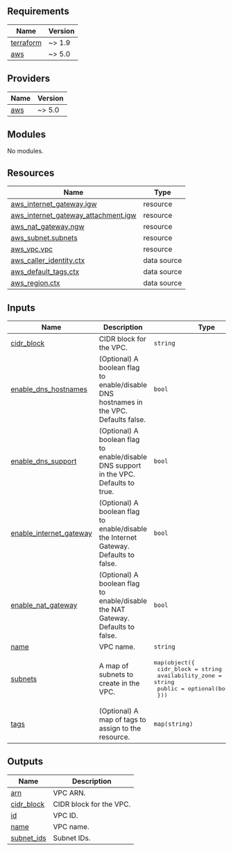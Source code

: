 <!-- BEGIN_TF_DOCS -->
## Requirements

| Name | Version |
|------|---------|
| <a name="requirement_terraform"></a> [terraform](#requirement\_terraform) | ~> 1.9 |
| <a name="requirement_aws"></a> [aws](#requirement\_aws) | ~> 5.0 |

## Providers

| Name | Version |
|------|---------|
| <a name="provider_aws"></a> [aws](#provider\_aws) | ~> 5.0 |

## Modules

No modules.

## Resources

| Name | Type |
|------|------|
| [aws_internet_gateway.igw](https://registry.terraform.io/providers/hashicorp/aws/latest/docs/resources/internet_gateway) | resource |
| [aws_internet_gateway_attachment.igw](https://registry.terraform.io/providers/hashicorp/aws/latest/docs/resources/internet_gateway_attachment) | resource |
| [aws_nat_gateway.ngw](https://registry.terraform.io/providers/hashicorp/aws/latest/docs/resources/nat_gateway) | resource |
| [aws_subnet.subnets](https://registry.terraform.io/providers/hashicorp/aws/latest/docs/resources/subnet) | resource |
| [aws_vpc.vpc](https://registry.terraform.io/providers/hashicorp/aws/latest/docs/resources/vpc) | resource |
| [aws_caller_identity.ctx](https://registry.terraform.io/providers/hashicorp/aws/latest/docs/data-sources/caller_identity) | data source |
| [aws_default_tags.ctx](https://registry.terraform.io/providers/hashicorp/aws/latest/docs/data-sources/default_tags) | data source |
| [aws_region.ctx](https://registry.terraform.io/providers/hashicorp/aws/latest/docs/data-sources/region) | data source |

## Inputs

| Name | Description | Type | Default | Required |
|------|-------------|------|---------|:--------:|
| <a name="input_cidr_block"></a> [cidr\_block](#input\_cidr\_block) | CIDR block for the VPC. | `string` | n/a | yes |
| <a name="input_enable_dns_hostnames"></a> [enable\_dns\_hostnames](#input\_enable\_dns\_hostnames) | (Optional) A boolean flag to enable/disable DNS hostnames in the VPC. Defaults false. | `bool` | `false` | no |
| <a name="input_enable_dns_support"></a> [enable\_dns\_support](#input\_enable\_dns\_support) | (Optional) A boolean flag to enable/disable DNS support in the VPC. Defaults to true. | `bool` | `true` | no |
| <a name="input_enable_internet_gateway"></a> [enable\_internet\_gateway](#input\_enable\_internet\_gateway) | (Optional) A boolean flag to enable/disable the Internet Gateway. Defaults to false. | `bool` | `false` | no |
| <a name="input_enable_nat_gateway"></a> [enable\_nat\_gateway](#input\_enable\_nat\_gateway) | (Optional) A boolean flag to enable/disable the NAT Gateway. Defaults to false. | `bool` | `false` | no |
| <a name="input_name"></a> [name](#input\_name) | VPC name. | `string` | n/a | yes |
| <a name="input_subnets"></a> [subnets](#input\_subnets) | A map of subnets to create in the VPC. | <pre>map(object({<br/>    cidr_block        = string<br/>    availability_zone = string<br/>    public            = optional(bool, false)<br/>  }))</pre> | `{}` | no |
| <a name="input_tags"></a> [tags](#input\_tags) | (Optional) A map of tags to assign to the resource. | `map(string)` | `{}` | no |

## Outputs

| Name | Description |
|------|-------------|
| <a name="output_arn"></a> [arn](#output\_arn) | VPC ARN. |
| <a name="output_cidr_block"></a> [cidr\_block](#output\_cidr\_block) | CIDR block for the VPC. |
| <a name="output_id"></a> [id](#output\_id) | VPC ID. |
| <a name="output_name"></a> [name](#output\_name) | VPC name. |
| <a name="output_subnet_ids"></a> [subnet\_ids](#output\_subnet\_ids) | Subnet IDs. |
<!-- END_TF_DOCS -->